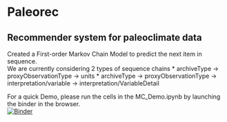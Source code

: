 # Paleorec
## Recommender system for paleoclimate data

Created a First-order Markov Chain Model to predict the next item in sequence. <br>
We are currently considering 2 types of sequence chains
    * archiveType -> proxyObservationType -> units
    * archiveType -> proxyObservationType -> interpretation/variable -> interpretation/VariableDetail


For a quick Demo, please run the cells in the MC_Demo.ipynb by launching the binder in the browser.<br>
[![Binder](https://mybinder.org/badge_logo.svg)](https://mybinder.org/v2/gh/paleopresto/paleorec/HEAD)
